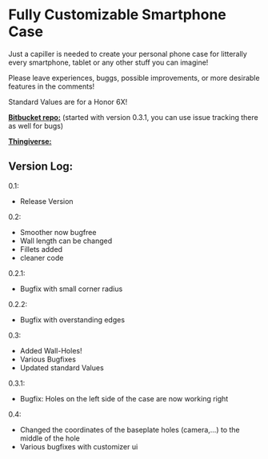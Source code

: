 

# Fully Customizable Smartphone Case

Just a capiller is needed to create your personal phone case for litterally every smartphone, tablet or any other stuff you can imagine!

Please leave experiences, buggs, possible improvements, or more desirable features
in the comments!

Standard Values are for a Honor 6X!

[**Bitbucket repo:**](https://bitbucket.org/simon4web/customizable-phone-case)  (started with version 0.3.1, you can use issue tracking there as well for bugs)

[**Thingiverse:**](https://www.thingiverse.com/thing:2561342)  

## Version Log:

0.1:
+ Release Version

0.2:
+ Smoother now bugfree
+ Wall length can be changed
+ Fillets added
+ cleaner code

0.2.1:
+ Bugfix with small corner radius

0.2.2:
+ Bugfix with overstanding edges

0.3:
+ Added Wall-Holes!
+ Various Bugfixes
+ Updated standard Values

0.3.1:
+ Bugfix: Holes on the left side of the case are now working right

0.4:
+ Changed the coordinates of the baseplate holes (camera,...) to the middle of the hole
+ Various bugfixes with customizer ui
